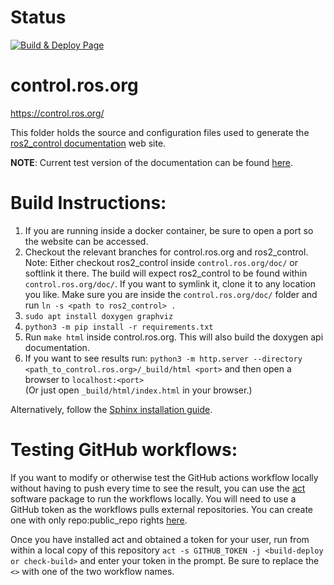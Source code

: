 ﻿# Status

[![Build & Deploy Page](https://github.com/ros-controls/control.ros.org/actions/workflows/sphinx-make-page.yml/badge.svg)](https://github.com/ros-controls/control.ros.org/actions/workflows/sphinx-make-page.yml)

# control.ros.org
https://control.ros.org/

This folder holds the source and configuration files used to generate the
[ros2_control documentation](https://control.ros.org) web site.

**NOTE**: Current test version of the documentation can be found [here](https://ros-controls.github.io/control.ros.org/).

# Build Instructions:
1. If you are running inside a docker container, be sure to open a port so the website can be accessed.
2. Checkout the relevant branches for control.ros.org and ros2_control.
    Note: Either checkout ros2_control inside `control.ros.org/doc/` or softlink it there.
          The build will expect ros2_control to be found within `control.ros.org/doc/`.
          If you want to symlink it, clone it to any location you like. Make sure you
          are inside the `control.ros.org/doc/` folder and run `ln -s <path to ros2_control> .`
3. `sudo apt install doxygen graphviz`
4. `python3 -m pip install -r requirements.txt`
5. Run `make html` inside control.ros.org. This will also build the doxygen api documentation.
6. If you want to see results run: `python3 -m http.server --directory <path_to_control.ros.org>/_build/html <port>` and then open a browser to `localhost:<port>`   
   (Or just open `_build/html/index.html` in your browser.)

Alternatively, follow the [Sphinx installation guide](https://www.sphinx-doc.org/en/master/usage/installation.html).
# Testing GitHub workflows:
If you want to modify or otherwise test the GitHub actions workflow locally without having to push every time to see the result,
you can use the [act](https://github.com/nektos/act) software package to run the workflows locally. You will need to use a GitHub token
as the workflows pulls external repositories. You can create one with only repo:public_repo rights [here](https://github.com/settings/tokens). 

Once you have installed act and obtained a token for your user, run from within a local copy of this repository `act -s GITHUB_TOKEN -j <build-deploy or check-build>` and enter your token in the prompt. Be sure to replace the `<>` with one of the two workflow names.

